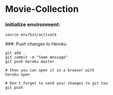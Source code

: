 # Movie-Collection

### initialize environment:
```
source env/bin/activate
```

###: Push changes to Heroku
```
git add .
git commit -m "Some message"
git push heroku master

# then you can open it in a browser with
heroku open

# Don't forget to send your changes to git too
git push
```
